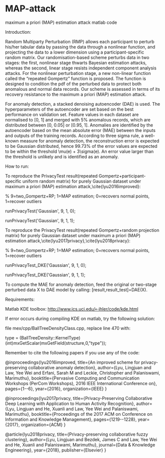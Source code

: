 # MAP-attack
maximum a priori (MAP) estimation attack matlab code

Introduction: 

Random Multiparty Perturbation (RMP) allows each participant to perturb his/her tabular data by passing the data through a nonlinear function, and projecting the data to a lower dimension using a participant-specific random matrix. 
Our randomisation-based scheme perturbs data in two stages: the first, nonlinear stage thwarts Bayesian estimation attacks, whereas the second, linear stage resists independent component analysis attacks. For the nonlinear perturbation stage, a new non-linear function called the “repeated Gompertz” function is proposed. The function is designed to condition the pdf of the perturbed data to protect both anomalous and normal data records. Our scheme is assessed in terms of its recovery resistance to the maximum a priori (MAP) estimation attack.

For anomaly detection, a stacked denoising autoencoder (DAE) is used. The hyperparameters of the autoencoder are set based on the best performance on validation set. Feature values in each dataset are normalised to [0, 1] and merged with 5% anomalous records, which are distributed between [0, 0.05] or [0.95, 1]. Anomalies are identified by the autoencoder based on the mean absolute error (MAE) between the inputs and outputs of the training records. According to three sigma rule, a well-known measure for anomaly detection, the reconstruction error is expected to be Gaussian distributed, hence 99.73% of the error values are expected to be within the threshold \mu(e) + 3\sigma(e). An error value larger than the threshold is unlikely and is identified as an anomaly.

How to run:

To reproduce the PrivacyTest result(repeated Gompertz+participant-specific uniform random matrix) for purely Gaussian dataset under maximum a priori (MAP) estimation attack,\cite{lyu2016improved}:

% 9=two_Gompertz+RP; 1=MAP estimation; 0=recovers normal points, 1=recover outliers

runPrivacyTest('Gaussian', 9, 1, 0);

runPrivacyTest('Gaussian', 9, 1, 1);

To reproduce the PrivacyTest result(repeated Gompertz+random projection matrix) for purely Gaussian dataset under maximum a priori (MAP) estimation attack,\cite{lyu2017privacy},\cite{lyu2018privacy}:

% 9=two_Gompertz+RP; 1=MAP estimation; 0=recovers normal points, 1=recover outliers

runPrivacyTest_DKE('Gaussian', 9, 1, 0);

runPrivacyTest_DKE('Gaussian', 9, 1, 1);


To compute the MAE for anomaly detection, feed the original or two-stage perturbed data X to DAE model by calling: 
[result,result_test]=DAE(X).

Requirements:

Matlab
KDE toolbox: http://www.ics.uci.edu/⇠ihler/code/kde.html

If error occurs during compiling KDE on matlab, try the following solution:

file mex/cpp/BallTreeDensityClass.cpp, replace line 470 with:

type = (BallTreeDensity::KernelType)(int)mxGetScalar(mxGetField(structure,0,"type"));

Remember to cite the following papers if you use any of the code:

@inproceedings{lyu2016improved,
  title={An improved scheme for privacy-preserving collaborative anomaly detection},
  author={Lyu, Lingjuan and Law, Yee Wei and Erfani, Sarah M and Leckie, Christopher and Palaniswami, Marimuthu},
  booktitle={Pervasive Computing and Communication Workshops (PerCom Workshops), 2016 IEEE International Conference on},
  pages={1--6},
  year={2016},
  organization={IEEE}
}

@inproceedings{lyu2017privacy,
  title={Privacy-Preserving Collaborative Deep Learning with Application to Human Activity Recognition},
  author={Lyu, Lingjuan and He, Xuanli and Law, Yee Wei and Palaniswami, Marimuthu},
  booktitle={Proceedings of the 2017 ACM on Conference on Information and Knowledge Management},
  pages={1219--1228},
  year={2017},
  organization={ACM}
}

@article{lyu2018privacy,
  title={Privacy-preserving collaborative fuzzy clustering},
  author={Lyu, Lingjuan and Bezdek, James C and Law, Yee Wei and He, Xuanli and Palaniswami, Marimuthu},
  journal={Data \& Knowledge Engineering},
  year={2018},
  publisher={Elsevier}
}
